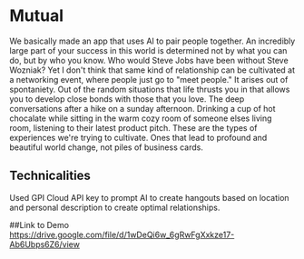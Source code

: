 # Mutual
We basically made an app that uses AI to pair people together. An incredibly large part of your success in this world is determined not by what you can do, but by who you know. Who would Steve Jobs have been without Steve Wozniak? Yet I don't think that same kind of relationship can be cultivated at a networking event, where people just go to "meet people." It arises out of spontaniety. Out of the random situations that life thrusts you in that allows you to develop close bonds with those that you love. The deep conversations after a hike on a sunday afternoon. Drinking a cup of hot chocalate while sitting in the warm cozy room of someone elses living room, listening to their latest product pitch. These are the types of experiences we're trying to cultivate. Ones that lead to profound and beautiful world change, not piles of business cards. 

## Technicalities

Used GPI Cloud API key to prompt AI to create hangouts based on location and personal description to create optimal relationships. 


##Link to Demo
https://drive.google.com/file/d/1wDeQi6w_6gRwFgXxkze17-Ab6Ubps6Z6/view

